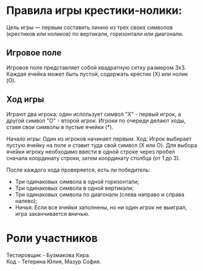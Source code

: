 # Правила игры крестики-нолики:

Цель игры — первым составить линию из трех своих символов (крестиков или ноликов) по вертикали, горизонтали или диагонали.
## Игровое поле
Игровое поле представляет собой квадратную сетку размером 3x3.
Каждая ячейка может быть пустой, содержать крестик (X) или нолик (O).

## Ход игры
Играют два игрока: один использует символ "X" - первый игрок, а другой символ "O" - второй игрок.
Игроки по очереди делают ходы, ставя свои символы в пустые ячейки (*).

Начало игры: Один из игроков начинает первым.
Ход: Игрок выбирает пустую ячейку на поле и ставит туда свой символ (X или O). Для выбора ячейки игроку необходимо ввести в одной строке через пробел сначала координату строки, затем координату столбца (от 1 до 3).

После каждого хода проверяется, есть ли победитель:
- Три одинаковых символа в одной горизонтали;
- Три одинаковых символа в одной вертикали;
- Три одинаковых символа по диагонали (слева направо и справа налево);
- Ничья: Если все ячейки заполнены, но ни один игрок не выиграл, игра заканчивается вничью.

# Роли участников

Тестировщик - Бузмакова Кира.  
Код - Тетерина Юлия, Мазур София.

 
